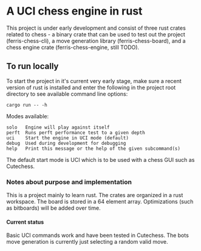 # A UCI chess engine in rust
This project is under early development and consist of three rust crates related to chess - a binary crate that can be used to test out the project (ferris-chess-cli), a move generation library (ferris-chess-board), and a chess engine crate (ferris-chess-engine, still TODO).

## To run locally
To start the project in it's current very early stage, make sure a recent version of rust is installed and enter the following in the project root directory to see available command line options:
```
cargo run -- -h
```
Modes available:
```
solo   Engine will play against itself
perft  Runs perft performance test to a given depth
uci    Start the engine in UCI mode (default)
debug  Used during development for debugging
help   Print this message or the help of the given subcommand(s)
```

The default start mode is UCI which is to be used with a chess GUI such as Cutechess.

### Notes about purpose and implementation
This is a project mainly to learn rust. The crates are organized in a rust workspace. The board is stored in a 64 element array. Optimizations (such as bitboards) will be added over time.

#### Current status
Basic UCI commands work and have been tested in Cutechess. The bots move generation is currently just selecting a random valid move.
